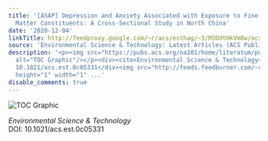 ```yaml
---
title: '[ASAP] Depression and Anxiety Associated with Exposure to Fine Particulate
  Matter Constituents: A Cross-Sectional Study in North China'
date: '2020-12-04'
linkTitle: http://feedproxy.google.com/~r/acs/esthag/~3/M3OdtHkVm8w/acs.est.0c05331
source: 'Environmental Science & Technology: Latest Articles (ACS Publications)'
description: '<p><img src="https://pubs.acs.org/na101/home/literatum/publisher/achs/journals/content/esthag/0/esthag.ahead-of-print/acs.est.0c05331/20201204/images/medium/es0c05331_0004.gif"
  alt="TOC Graphic"/></p><div><cite>Environmental Science & Technology</cite></div><div>DOI:
  10.1021/acs.est.0c05331</div><img src="http://feeds.feedburner.com/~r/acs/esthag/~4/M3OdtHkVm8w"
  height="1" width="1" ...'
disable_comments: true
---
```

<p><img src="https://pubs.acs.org/na101/home/literatum/publisher/achs/journals/content/esthag/0/esthag.ahead-of-print/acs.est.0c05331/20201204/images/medium/es0c05331_0004.gif" alt="TOC Graphic"/></p><div><cite>Environmental Science & Technology</cite></div><div>DOI: 10.1021/acs.est.0c05331</div><img src="http://feeds.feedburner.com/~r/acs/esthag/~4/M3OdtHkVm8w" height="1" width="1" ...
